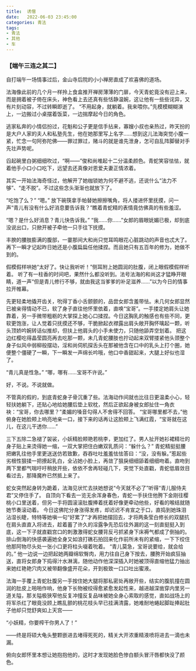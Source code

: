 ```yaml
---
title:	诱僧
date:	2022-06-03 23:45:00
categories: 青法
tags:
- 青法
- 其他
- 车
---
```


### 【端午三连之其二】

自打端午一场情事过后，金山寺后院的小小禅房直成了欢喜佛的道场。<!--more-->

法海像此前的几个月一样拎上食盒推开禅房薄薄的门扉，今天青蛇竟没有迎上来，而是拥着被子倚在床头，神色看上去还真有些恬静温婉，这让他有一些些诧异，又有片刻动容，不过转瞬即逝了。
“不用起身，就躺着。我来喂你。”先模模糊糊演上，一边搬过小桌摆着饭菜，一边揣摩起今日的角色。

逃家私奔的小情侣扮过，花魁和公子更是信手拈来，寡嫂小叔也亲热过，昨天扮的是大户人家的夫人和私塾先生，他在她那里写上名字……想到这儿法海突觉小腹一紧，忙念一句阿弥陀佛——罪过罪过，赌斗的就是谁先泄身，怎可自乱阵脚替对手先壮声势呢。

舀起碗里白粥细细吹过，“啊——”俊和尚堆起十二分温柔颜色。青蛇笑容怯怯，就着他手小口小口吃下，远望去还真像对恩爱夫妻正情浓着。

其实一开始法海奇怪过，他解开了她枷锁她为何不避不逃，还说什么“法力不够”、“走不脱”。不过这些念头渐渐也就放下了。

“吃饱了么？”
“嗯。”
放下碗筷拿手帕替她擦擦嘴角，将人搂进怀里抚摸，问一声“青儿有没有什么好消息要告诉我？”瞧着青蛇精的表情竟仿佛真的有些羞涩。

“嗯？是什么好消息？青儿快告诉我。”
“我……你……”女郎的眉眼妩媚已极，却到底没说出口，只掀开被子牵他一只手往下抚摸。

丰腴的腰肢膨满的腹部，一霎那间大和尚只觉耳鸣眼花心脏跳动的声音也忒大了。再下一瞬才记起昨日她还是小腹扁扁任他揉捏。而且她只有五百年的修为，她做不到的。

假模假样哄她“太好了。快让我听听！”侧耳附上她圆润的肚腹，闭上眼假模假样听着。
听了有一柱香的时间吧，果然什么都没听到。法号法海的和尚这才猛睁开眼睛，道一声“但是青儿修行不够，就由我这当爹爹的补足滋养……”以为今日的情事拉开帷幕。

先更轻柔地撬开齿关，吮得丁香小舌颤颤的，品尝女郎含羞带怯。未几何女郎显然已被亲得情动不已，软了身子直往他怀里依着，直唤“宝哥”。一手搂定她肩头让她靠着，另一手微带粗粝的大掌探上她心口揉捏。今日这胸乳的触感也有些不同，更软更饱涨，让人觉着只抚摸还不够，干脆掀起衣襟露出肩头敞开胸怀噙起一颗，听头顶娇吟婉转话似推却，但扶上他肩头的小手未使力，只随他舔弄空划着。
把这边红樱吃得晶莹圆亮再去吃那一颗，未几青蛇腰肢也拧动起来双臂搂紧他头颈整个身子似风中弱柳般摆动，淫和尚伺机探舌头在那被他含在口中的乳头上打个圈，她便整个僵硬了一瞬，下一瞬发一声绵长吟哦，他口中香甜起来，大腿上好似也湿了。

“青儿真是性急。”
“哪，哪有……宝哥不许说。”

好，不说。不说就做。

不管真的假的，到底青蛇身子骨沉重了些。法海动作间就也比往日更温柔小心，轻轻扶她躺下，还贴心地给她腰后垫上软枕，然后正欲起身被女郎扯住一角衣袂：“宝哥，你去哪里？”柔媚的嗓音勾得人不舍得不回答。
“宝哥哪里都不去，”他俯身在她脸颊上响亮地亲一口，接下来的话再让这脸颊上飞满红霞，“宝哥就在这儿，在这儿干透你……”

三下五除二急褪了袈裟，小妖精脸颊艳若桃李，更加红了。男人扯开她衫裙精壮的身子贴上来烫得她一缩，一双大掌把住白嫩双乳质问：“躲什么？”
青蛇精挺挺腰把嫩乳往他手里更送送仿若致歉，吞吞吐吐羞羞怯怯答曰：“没，没有躲。”惹起些劣根性狠揉一把撩起乳白，全沾她小脸上，再敛了狠戾细细舔着细细吻着。直吻到两下里都气喘吁吁稍放开些，依依不舍再轻碰几下，突觉下处直戳，青蛇低眉敛目看过去，那降魔杵已然抵上来了。

蛇女突然起身转为跪着，法海见状忙去扶她想说“今天就不必了”听得“青儿服侍夫君”又停住手了。
自顶向下看去一览无余浑身春色，青蛇一手扶住他胯下金刚往樱桃小口里送着，但另一手将圆滚滚肚腹捧着抚着好像更牵动他些，好看的喉结就随她节奏滚动着。
今日这佛陀分身涨得发疼，却迟迟不肯宣之于口，直捣到她珠泪沾湿长睫，特特等她嗔一句“好累了”才再把她摆回去，才将两条莹白修长的双腿抗在肩头直直入将进去，趁着蓄了许久的淫露争先恐后往外漏的这一刻直挺挺入到底，这一下子就直戳宫口的刺激激得蛇女腰背反弓抓紧身下床褥气都成了倒抽的。
排山倒海的快感袭遍她全身又如浪打礁石拍回来化作前所未有的紧缩，一下下绞住他那阿物尽头处一张小口更将柱头啜着吮着。
“青儿莫急，宝哥说要给，就会给的。”
他一边说一边把起她两瓣绵软臀肉，用力往自己身下按去，腰胯开始疯狂抽送，直将女郎身下捣得汁水淋漓，随他动作他深深插入时她被顶得直缩他猛力抽出来她红艳艳穴肉又被带翻像盛开花朵，开到极致一口口吐出蜜液。

法海一手覆上青蛇肚腹另一手按住她大腿将那私密处再敞开些，结实的腹肌撞在圆润的肚皮上啪啪作响，他身下长物被绞得愈紧愈发起性来，越进越深凿穿内里另一道关隘，那关隘极狭窄他反复冲撞反复品味被她全身心索取的感觉，直如战场上的将军杀红了眼竟没顾上瞧乱颤的桃花枝头早已挂满清露，她难耐地蜷起脚趾捧起肚子他却只觉舒爽如上天宫——

“小妖精，你要榨干你男人了！”

——终是将硕大龟头整颗嵌进去堵得死死的，精关大开浓重精液喷将进去一滴也未漏。

俯向女郎怀里本想让她抱抱他的，这时才发现她脸色惨白额头冒汗唇都快没了颜色。
